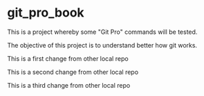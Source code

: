 # git_pro_book
This is a project whereby some "Git Pro" commands will be tested.

The objective of this project is to understand better how git works.

This is a first change from other local repo

This is a second change from other local repo

This is a third change from other local repo